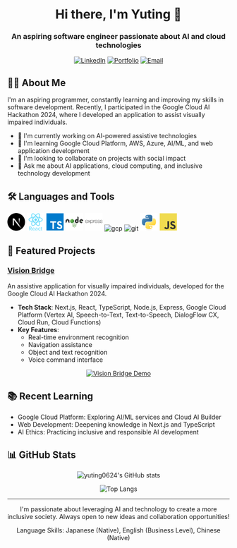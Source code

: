 <h1 align="center">Hi there, I'm Yuting 👋</h1>
<h3 align="center">An aspiring software engineer passionate about AI and cloud technologies</h3>

<p align="center">
  <a href="https://www.linkedin.com/in/yutinglin123/"><img src="https://img.shields.io/badge/-LinkedIn-blue?style=flat-square&logo=Linkedin&logoColor=white" alt="LinkedIn"></a>
  <a href="https://yutinglin.vercel.app/"><img src="https://img.shields.io/badge/-Portfolio-000000?style=flat-square&logo=vercel&logoColor=white" alt="Portfolio"></a>
  <a href="mailto:yuting0624@keio.jp"><img src="https://img.shields.io/badge/-Email-D14836?style=flat-square&logo=Gmail&logoColor=white" alt="Email"></a>
</p>

## 👨‍💻 About Me

I'm an aspiring programmer, constantly learning and improving my skills in software development. Recently, I participated in the Google Cloud AI Hackathon 2024, where I developed an application to assist visually impaired individuals.

- 🔭 I'm currently working on AI-powered assistive technologies
- 🌱 I'm learning Google Cloud Platform, AWS, Azure, AI/ML, and web application development
- 👯 I'm looking to collaborate on projects with social impact
- 💬 Ask me about AI applications, cloud computing, and inclusive technology development

## 🛠 Languages and Tools

<p align="left">
  <img src="https://raw.githubusercontent.com/devicons/devicon/master/icons/nextjs/nextjs-original.svg" alt="nextjs" width="40" height="40"/>
  <img src="https://raw.githubusercontent.com/devicons/devicon/master/icons/react/react-original-wordmark.svg" alt="react" width="40" height="40"/>
  <img src="https://raw.githubusercontent.com/devicons/devicon/master/icons/typescript/typescript-original.svg" alt="typescript" width="40" height="40"/>
  <img src="https://raw.githubusercontent.com/devicons/devicon/master/icons/nodejs/nodejs-original-wordmark.svg" alt="nodejs" width="40" height="40"/>
  <img src="https://raw.githubusercontent.com/devicons/devicon/master/icons/express/express-original-wordmark.svg" alt="express" width="40" height="40"/>
  <img src="https://www.vectorlogo.zone/logos/google_cloud/google_cloud-icon.svg" alt="gcp" width="40" height="40"/>
  <img src="https://www.vectorlogo.zone/logos/git-scm/git-scm-icon.svg" alt="git" width="40" height="40"/>
  <img src="https://raw.githubusercontent.com/devicons/devicon/master/icons/python/python-original.svg" alt="python" width="40" height="40"/>
  <img src="https://raw.githubusercontent.com/devicons/devicon/master/icons/javascript/javascript-original.svg" alt="javascript" width="40" height="40"/>
</p>

## 🌟 Featured Projects

### [Vision Bridge](https://github.com/yuting0624/VisionBridge)

An assistive application for visually impaired individuals, developed for the Google Cloud AI Hackathon 2024.

- **Tech Stack**: Next.js, React, TypeScript, Node.js, Express, Google Cloud Platform (Vertex AI, Speech-to-Text, Text-to-Speech, DialogFlow CX, Cloud Run, Cloud Functions)
- **Key Features**:
  - Real-time environment recognition
  - Navigation assistance
  - Object and text recognition
  - Voice command interface

<p align="center">
  <a href="https://youtu.be/XHFn-MErwkU">
    <img src="https://img.youtube.com/vi/XHFn-MErwkU/0.jpg" alt="Vision Bridge Demo" width="50%">
  </a>
</p>

## 📚 Recent Learning

- Google Cloud Platform: Exploring AI/ML services and Cloud AI Builder
- Web Development: Deepening knowledge in Next.js and TypeScript
- AI Ethics: Practicing inclusive and responsible AI development

## 📊 GitHub Stats

<p align="center">
  <img src="https://github-readme-stats.vercel.app/api?username=yuting0624&show_icons=true&theme=radical" alt="yuting0624's GitHub stats" />
</p>

<p align="center">
  <img src="https://github-readme-stats.vercel.app/api/top-langs/?username=yuting0624&layout=compact&theme=radical" alt="Top Langs" />
</p>

---

<p align="center">
  I'm passionate about leveraging AI and technology to create a more inclusive society. Always open to new ideas and collaboration opportunities!
</p>

<p align="center">
  Language Skills: Japanese (Native), English (Business Level), Chinese (Native)
</p>
